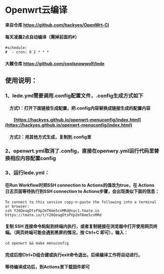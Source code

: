 # Openwrt云编译
#### 来自仓库 https://github.com/hackyes/OpenWrt-CI
#### 每天凌晨2点自动编译（需掉前面的#）
```
#schedule:
#  - cron: 0 2 * * *
```
#### 大雕仓库 https://github.com/coolsnowwolf/lede
## 使用说明：
### 1、lede.yml需要调用.config配置文件，.config生成方式如下
#### &ensp;&ensp;方式1：打开下面链接生成配置，把.config内容替换成链接生成的配置内容
#### &ensp;&ensp;&ensp;&ensp;[https://hackyes.github.io/openwrt-menuconfig/index.html](https://hackyes.github.io/openwrt-menuconfig/index.html)
#### &ensp;&ensp;方式2：用其他方式生成，复制到.config里
### 2、openwrt.yml取消了.config，直接在openwry.yml运行代码里替换相应内容配置config
### 3、运行lede.yml：
#### 在Run Workflow时把SSH connection to Actions的值改为true，在 Actions 日志页面等待执行到SSH connection to Actions步骤，会出现类似下面的信息：
```
To connect to this session copy-n-paste the following into a terminal or browser:
ssh Y26QeagDtsPXp2mT6me5cnMRd@nyc1.tmate.io
https://tmate.io/t/Y26QeagDtsPXp2mT6me5cnMRd
```
#### 复制 SSH 连接命令粘贴到终端内执行，或者复制链接在浏览器中打开使用网页终端。（网页终端可能会遇到黑屏的情况，按 Ctrl+C 即可），输入：
`cd openwrt && make menuconfig`
#### 完成后按Ctrl+D组合键或执行exit命令退出，后续编译工作将自动进行。
#### 等待编译成功后，到Actions里下载固件即可
